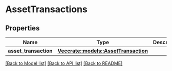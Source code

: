 # AssetTransactions

## Properties

Name | Type | Description | Notes
------------ | ------------- | ------------- | -------------
**asset_transaction** | [**Vec<crate::models::AssetTransaction>**](AssetTransaction.md) |  | 

[[Back to Model list]](../README.md#documentation-for-models) [[Back to API list]](../README.md#documentation-for-api-endpoints) [[Back to README]](../README.md)


